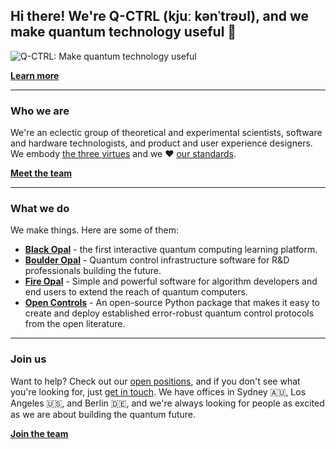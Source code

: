## Hi there! We're Q-CTRL (kjuː kənˈtrəʊl), and we make quantum technology useful 👋

![Q-CTRL: Make quantum technology useful](https://repository-images.githubusercontent.com/181764383/4e1f6da9-f991-4589-bc7d-f794a5b80b41)

[**Learn more**](https://q-ctrl.com)

---

### Who we are

We're an eclectic group of theoretical and experimental scientists, software and hardware technologists, and product and user experience designers. We embody [the three virtues](https://thethreevirtues.com/) and we ❤️ [our standards](https://code.q-ctrl.com/).

[**Meet the team**](https://github.com/orgs/qctrl/people)

---

### What we do

We make things. Here are some of them:

- [**Black Opal**](https://q-ctrl.com/black-opal) - the first interactive quantum computing learning platform.
- [**Boulder Opal**](https://q-ctrl.com/boulder-opal) - Quantum control infrastructure software for R&D professionals building the future.
- [**Fire Opal**](https://q-ctrl.com/fire-opal) - Simple and powerful software for algorithm developers and end users to extend the reach of quantum computers.
- [**Open Controls**](https://q-ctrl.com/open-controls) - An open-source Python package that makes it easy to create and deploy established error-robust quantum control protocols from the open literature.

---

### Join us

Want to help? Check out our [open positions](https://q-ctrl.com/careers), and if you don't see what you're looking for, just [get in touch](https://q-ctrl.com/contact). We have offices in Sydney 🇦🇺, Los Angeles 🇺🇸, and Berlin 🇩🇪, and we're always looking for people as excited as we are about building the quantum future.

[**Join the team**](https://q-ctrl.com/careers)
